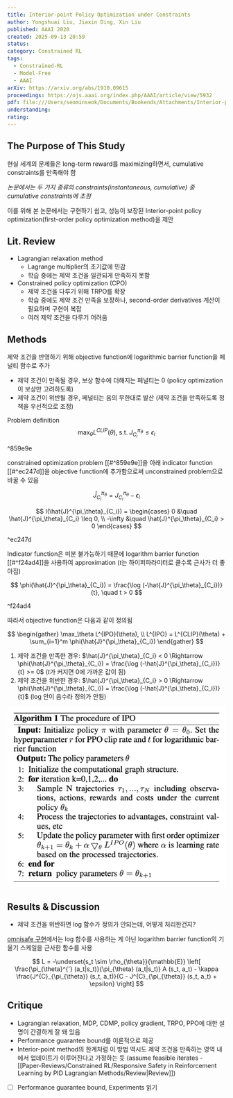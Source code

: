 ```yaml
---
title: Interior-point Policy Optimization under Constraints
author: Yongshuai Liu, Jiaxin Ding, Xin Liu
published: AAAI 2020
created: 2025-09-13 20:59
status:
category: Constrained RL
tags:
  - Constrained-RL
  - Model-Free
  - AAAI
arXiv: https://arxiv.org/abs/1910.09615
proceedings: https://ojs.aaai.org/index.php/AAAI/article/view/5932
pdf: file:///Users/seominseok/Documents/Bookends/Attachments/Interior-point%20Policy%20Optimization%20under%20Constraints.pdf
understanding:
rating:
---
```

## The Purpose of This Study

현실 세계의 문제들은 long-term reward를 maximizing하면서, cumulative constraints를 만족해야 함

*논문에서는 두 가지 종류의 constraints(instantaneous, cumulative) 중 cumulative constraints에 초점*

이를 위해 본 논문에서는 구현하기 쉽고, 성능이 보장된 Interior-point policy optimization(first-order policy optimization method)을 제안

## Lit. Review

- Lagrangian relaxation method
	- Lagrange multiplier의 초기값에 민감
	- 학습 중에는 제약 조건을 일관되게 만족하지 못함
- Constrained policy optimization (CPO)
	- 제약 조건을 다루기 위해 TRPO를 확장
	- 학습 중에도 제약 조건 만족을 보장하나, second-order derivatives 계산이 필요하며 구현이 복잡
	- 여러 제약 조건을 다루기 어려움

## Methods

제약 조건을 반영하기 위해 objective function에 logarithmic barrier function을 페널티 함수로 추가
- 제약 조건이 만족될 경우, 보상 함수에 더해지는 페널티는 0 (policy optimization이 보상만 고려하도록)
- 제약 조건이 위반될 경우, 페널티는 음의 무한대로 발산 (제약 조건을 만족하도록 정책을 우선적으로 조정)

Problem definition
$$
\max_\theta L^{CLIP}(\theta), \; \text{s.t.} \; J^{\pi_\theta}_{C_i} \leq \epsilon_i
$$

^859e9e

constrained optimization problem [[#^859e9e]]을 아래 indicator function [[#^ec247d]]을 objective function에 추가함으로써 unconstrained problem으로 바꿀 수 있음

$$
\hat{J}^{\pi_\theta}_{C_i} = J^{\pi_\theta}_{C_i} - \epsilon_i
$$

$$
I(\hat{J}^{\pi_\theta}_{C_i}) =
\begin{cases}
0 &\quad \hat{J}^{\pi_\theta}_{C_i} \leq 0, \\
-\infty &\quad \hat{J}^{\pi_\theta}_{C_i} > 0
\end{cases}
$$

^ec247d

Indicator function은 미분 불가능하기 때문에 logarithm barrier function [[#^f24ad4]]을 사용하여 approximation ($t$는 하이퍼파라미터로 클수록 근사가 더 좋아짐)

$$
\phi(\hat{J}^{\pi_\theta}_{C_i}) = \frac{\log (-\hat{J}^{\pi_\theta}_{C_i})}{t}, \quad t > 0
$$

^f24ad4

따라서 objective function은 다음과 같이 정의됨

$$
\begin{gather}
\max_\theta L^{IPO}(\theta), \\
L^{IPO} = L^{CLIP}(\theta) + \sum_{i=1}^m \phi(\hat{J}^{\pi_\theta}_{C_i})
\end{gather}
$$

1. 제약 조건을 만족한 경우: $\hat{J}^{\pi_\theta}_{C_i} < 0 \Rightarrow \phi(\hat{J}^{\pi_\theta}_{C_i}) = \frac{\log (-\hat{J}^{\pi_\theta}_{C_i})}{t} >= 0$ ($t$가 커지면 0에 가까운 값이 됨)
2. 제약 조건을 위반한 경우: $\hat{J}^{\pi_\theta}_{C_i} > 0 \Rightarrow \phi(\hat{J}^{\pi_\theta}_{C_i}) = \frac{\log (-\hat{J}^{\pi_\theta}_{C_i})}{t}$ (log 안이 음수라 정의가 안됨)

![image](imgs/algorithm.png)


## Results & Discussion

- 제약 조건을 위반하면 log 함수가 정의가 안되는데, 어떻게 처리한건지?

[omnisafe 구현](https://github.com/PKU-Alignment/omnisafe/blob/main/omnisafe/algorithms/on_policy/penalty_function/ipo.py#L45C5-L74C57)에서는 log 함수를 사용하는 게 아닌 logarithm barrier function의 기울기 스케일을 근사한 함수를 사용

$$
L = -\underset{s_t \sim \rho_{\theta}}{\mathbb{E}} \left[ \frac{\pi_{\theta}^{'} (a_t|s_t)}{\pi_{\theta} (a_t|s_t)} A (s_t, a_t) - \kappa \frac{J^{C}_{\pi_{\theta}} (s_t, a_t)}{C - J^{C}_{\pi_{\theta}} (s_t, a_t) + \epsilon} \right]
$$



## Critique
- Lagrangian relaxation, MDP, CDMP, policy gradient, TRPO, PPO에 대한 설명이 간결하게 잘 돼 있음
- Performance guarantee bound를 이론적으로 제공
- Interior-point method의 한계처럼 이 방법 역시도 제약 조건을 만족하는 영역 내에서 업데이트가 이루어진다고 가정하는 듯 (assume feasible iterates - [[Paper-Reviews/Constrained RL/Responsive Safety in Reinforcement Learning by PID Lagrangian Methods/Review|Review]])

- [ ] Performance guarantee bound, Experiments 읽기
